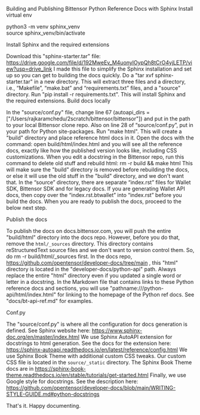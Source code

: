 Building and Publishing Bittensor Python Reference Docs with Sphinx
Install virtual env

python3 -m venv sphinx_venv  
source sphinx_venv/bin/activate  

Install Sphinx and the required extensions

Download this "sphinx-starter.tar" file: https://drive.google.com/file/d/192MweEv_M4uonylOypQh8tCrO4yjLETP/view?usp=drive_link I made this file to simplify the Sphinx installation and set up so you can get to building the docs quickly.
Do a "tar xvf sphinx-starter.tar" in a new directory. This will extract three files and a directory, i.e., “Makefile”, “make.bat” and “requirements.txt” files, and a "source" directory.
Run "pip install -r requirements.txt". This will install Sphinx and the required extensions.
Build docs locally

In the "source/conf.py" file, change line 67 (autoapi_dirs = ["/Users/rajkaramchedu/2scratch/bittensor/bittensor"]) and put in the path to your local Bittensor clone repo. 
Also on line 28 of “source/conf.py”, put in your path for Python site-packages. 
Run "make html". This will create a "build" directory and place reference html docs in it. 
Open the docs with the command: open build/html/index.html and you will see all the reference docs, exactly like how the published version looks like, including CSS customizations. 
When you edit a docstring in the Bittensor repo, run this command to delete old stuff and rebuild html: rm -r build && make html  This will make sure the "build" directory is removed before rebuilding the docs, or else it will use the old stuff in the "build" directory, and we don't want that.
In the “source” directory, there are separate “index.rst” files for Wallet SDK, Bittensor SDK and for legacy docs. If you are generating Wallet API docs, then copy over the “index.rst.btwallet” into “index.rst” before you build the docs. 
When you are ready to publish the docs, proceed to the below next step.

Publish the docs

To publish the docs on docs.bittensor.com, you will push the entire "build/html" directory into the docs repo. However, before you do that, remove the `html/_sources` directory. This directory contains reStructuredText source files and we don't want to version control them. So, do rm -r build/html/_sources first.
In the docs repo, https://github.com/opentensor/developer-docs/tree/main , this "html" directory is located in the "developer-docs/python-api" path. Always replace the entire "html" directory even if you updated a single word or letter in a docstring. 
In the Markdown file that contains links to these Python reference docs and sections, you will use "pathname:///python-api/html/index.html" for linking to the homepage of the Python ref docs. See "docs/bt-api-ref.md" for examples. 

Conf.py

The "source/conf.py" is where all the configuration for docs generation is defined. 
See Sphinx website here: https://www.sphinx-doc.org/en/master/index.html 
We use Sphinx AutoAPI extension for docstrings to html generation. See the docs for the extension here: https://sphinx-autoapi.readthedocs.io/en/latest/reference/config.html 
We use Sphinx Book Theme with additional custom CSS tweaks. Our custom CSS file is located in the `source/_static` directory. The Sphinx Book Theme docs are in https://sphinx-book-theme.readthedocs.io/en/stable/tutorials/get-started.html 
Finally, we use Google style for docstrings. See the description here: https://github.com/opentensor/developer-docs/blob/main/WRITING-STYLE-GUIDE.md#python-docstrings 

That's it. Happy documenting.

